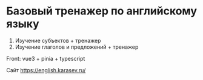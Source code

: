 # Базовый тренажер по английскому языку

1. Изучение субъектов + тренажер
2. Изучение глаголов и предложений + тренажер

Front: vue3 + pinia + typescript

Сайт https://english.karasev.ru/

